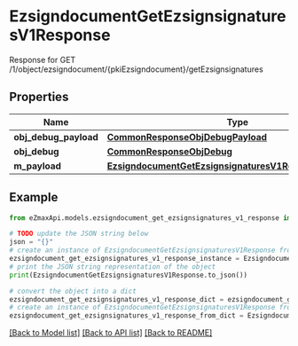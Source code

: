 # EzsigndocumentGetEzsignsignaturesV1Response

Response for GET /1/object/ezsigndocument/{pkiEzsigndocument}/getEzsignsignatures

## Properties

Name | Type | Description | Notes
------------ | ------------- | ------------- | -------------
**obj_debug_payload** | [**CommonResponseObjDebugPayload**](CommonResponseObjDebugPayload.md) |  | 
**obj_debug** | [**CommonResponseObjDebug**](CommonResponseObjDebug.md) |  | [optional] 
**m_payload** | [**EzsigndocumentGetEzsignsignaturesV1ResponseMPayload**](EzsigndocumentGetEzsignsignaturesV1ResponseMPayload.md) |  | 

## Example

```python
from eZmaxApi.models.ezsigndocument_get_ezsignsignatures_v1_response import EzsigndocumentGetEzsignsignaturesV1Response

# TODO update the JSON string below
json = "{}"
# create an instance of EzsigndocumentGetEzsignsignaturesV1Response from a JSON string
ezsigndocument_get_ezsignsignatures_v1_response_instance = EzsigndocumentGetEzsignsignaturesV1Response.from_json(json)
# print the JSON string representation of the object
print(EzsigndocumentGetEzsignsignaturesV1Response.to_json())

# convert the object into a dict
ezsigndocument_get_ezsignsignatures_v1_response_dict = ezsigndocument_get_ezsignsignatures_v1_response_instance.to_dict()
# create an instance of EzsigndocumentGetEzsignsignaturesV1Response from a dict
ezsigndocument_get_ezsignsignatures_v1_response_from_dict = EzsigndocumentGetEzsignsignaturesV1Response.from_dict(ezsigndocument_get_ezsignsignatures_v1_response_dict)
```
[[Back to Model list]](../README.md#documentation-for-models) [[Back to API list]](../README.md#documentation-for-api-endpoints) [[Back to README]](../README.md)


